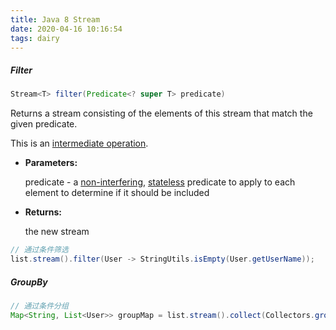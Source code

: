 ```yaml
---
title: Java 8 Stream
date: 2020-04-16 10:16:54
tags: dairy
---
```


##### Filter


```java
Stream<T> filter(Predicate<? super T> predicate)
```

Returns a stream consisting of the elements of this stream that match the given predicate.

This is an [intermediate operation](https://docs.oracle.com/javase/8/docs/api/java/util/stream/package-summary.html#StreamOps).

- **Parameters:**

  predicate - a [non-interfering](https://docs.oracle.com/javase/8/docs/api/java/util/stream/package-summary.html#NonInterference), [stateless](https://docs.oracle.com/javase/8/docs/api/java/util/stream/package-summary.html#Statelessness) predicate to apply to each element to determine if it should be included

- **Returns:**

  the new stream


```java
// 通过条件筛选
list.stream().filter(User -> StringUtils.isEmpty(User.getUserName));
```

##### GroupBy

```java
// 通过条件分组
Map<String, List<User>> groupMap = list.stream().collect(Collectors.groupingBy(User::getName));
```



